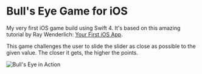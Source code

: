 # Bull's Eye Game for iOS

My very first iOS game build using Swift 4. It's based on this amazing tutorial
by Ray Wenderlich: [Your First iOS App](https://www.raywenderlich.com/5993-your-first-ios-app).

This game challenges the user to slide the slider as close as possible to the
given value. The closer it gets, the higher the points.

![Bull's Eye in Action](https://media.giphy.com/media/8TzojHt7pxqv8GhXnW/giphy.gif)
